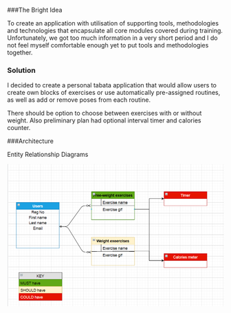 ###The Bright Idea   

To create an application with utilisation of supporting tools, methodologies and technologies that encapsulate all core modules covered during training. Unfortunately, we got too much information in a very short period and I do not feel myself comfortable enough yet to put tools and methodologies together. 


### Solution

I decided to create a personal tabata application that would allow users to create own blocks of exercises or use automatically pre-assigned routines, as well as add or remove poses from each routine.

There should be option to choose between exercises with or without weight. Also preliminary plan had optional interval timer and calories counter.

###Architecture

Entity Relationship Diagrams

<img src="https://github.com/deadmedusa/QA-presentation/blob/master/ERD%20initial.PNG">


